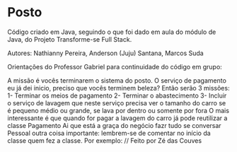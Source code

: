 # Posto

Código criado em Java, seguindo o que foi dado em aula do módulo de Java, do Projeto Transforme-se Full Stack.

Autores: Nathianny Pereira, Anderson (Juju) Santana, Marcos Suda

Orientações do Professor Gabriel para continuidade do código em grupo:

 A missão é vocês terminarem o sistema do posto.
O serviço de pagamento eu já dei inicio, preciso que vocês terminem beleza?
Então serão 3 missões:
1- Terminar os meios de pagamento
2- Terminar o abastecimento
3- Incluir o serviço de lavagem que neste serviço precisa ver o tamanho do carro se é pequeno médio ou grande, se lava por dentro ou somente por fora
O mais interessante é que quando for pagar a lavagem do carro já pode reutilizar a classe Pagamento
Ai que está a graça do negócio fazr tudo se conversar
Pessoal outra coisa importante: lembrem-se de comentar no início da classe quem fez a classe. Por exemplo:
// Feito por Zé das Couves
